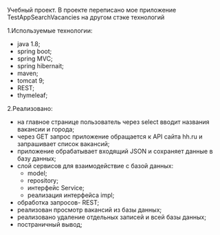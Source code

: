 Учебный проект. В проекте переписано мое приложение TestAppSearchVacancies на другом стэке технологий

1.Используемые технологии:
- java 1.8;
- spring boot;
- spring MVC;
- spring hibernait;
- maven;
- tomcat 9;
- REST;
- thymeleaf;

2.Реализовано:
- на главное странице пользователь через select вводит названия вакансии и города;
- через GET запрос приложение обращается к API сайта hh.ru и запрашивает список вакансий;
- приложение обрабатывает входящий JSON и сохраняет данные в базу данных;
- слой сервисов для взаимодействие с базой данных:
    - model;
    - repository;
    - интерфейс Service;
    - реализация интерфейса impl;
- обработка запросов- REST;
- реализован просмотр вакансий из базы данных;
- реализовано удаление отдельных записей и всей базы данных;
- постраничный вывод;
